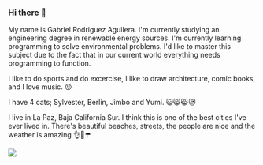 ### Hi there 👋

My name is Gabriel Rodriguez Aguilera. I'm currently studying an engineering degree in renewable energy sources. I'm currently learning programming to solve environmental problems. I'd like to master this subject due to the fact that in our current world everything needs programming to function.

I like to do sports and do excercise, I like to draw architecture, comic books, and I love music. 😝

I have 4 cats; Sylvester, Berlin, Jimbo and Yumi. 😺😸😹😻

I live in La Paz, Baja California Sur. I think this is one of the best cities I've ever lived in. There's beautiful beaches, streets, the people are nice and the weather is amazing 👌👣☂

![](https://media.gq.com.mx/photos/60d8cf440902794e675ed059/16:9/w_2560%2Cc_limit/Balandra.jpeg)

<!--
**gabrielroag/gabrielroag** is a ✨ _special_ ✨ repository because its `README.md` (this file) appears on your GitHub profile.

Here are some ideas to get you started:

- 🔭 I’m currently working on ...
- 🌱 I’m currently learning ...
- 👯 I’m looking to collaborate on ...
- 🤔 I’m looking for help with ...
- 💬 Ask me about ...
- 📫 How to reach me: ...
- 😄 Pronouns: ...
- ⚡ Fun fact: ...
-->

